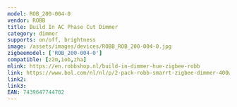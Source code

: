 ```yaml
---
model: ROB_200-004-0
vendor: ROBB
title: Build In AC Phase Cut Dimmer
category: dimmer
supports: on/off, brightness
image: /assets/images/devices/ROBB_ROB_200-004-0.jpg
zigbeemodel: ['ROB_200-004-0']
compatible: [z2m,iob,zha]
mlink: https://en.robbshop.nl/build-in-dimmer-hue-zigbee-robb
link: https://www.bol.com/nl/nl/p/2-pack-robb-smarrt-zigbee-dimmer-400watt/9300000065374953/
link2: 
link3: 
EAN: 7439647744702
---
```

